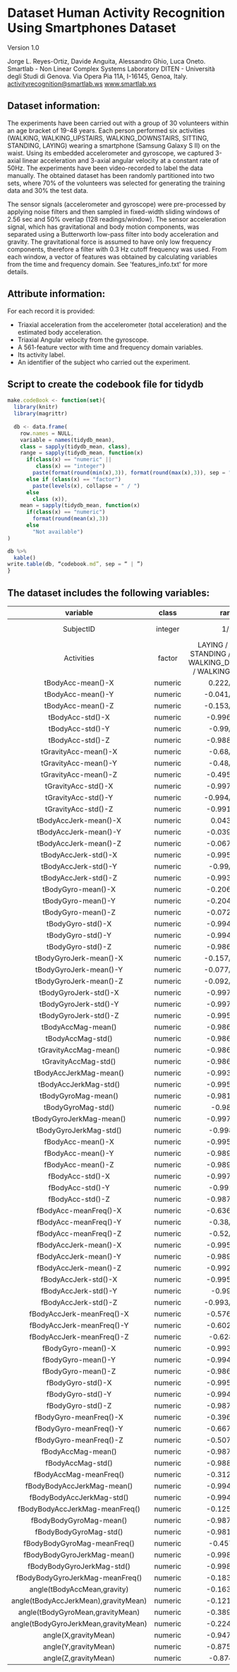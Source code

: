 # Dataset Human Activity Recognition Using Smartphones Dataset
Version 1.0

Jorge L. Reyes-Ortiz, Davide Anguita, Alessandro Ghio, Luca Oneto.
Smartlab - Non Linear Complex Systems Laboratory
DITEN - Università degli Studi di Genova.
Via Opera Pia 11A, I-16145, Genoa, Italy.
activityrecognition@smartlab.ws
www.smartlab.ws

## Dataset information:
The experiments have been carried out with a group of 30 volunteers within an age bracket of 19-48 years. Each person performed six activities (WALKING, WALKING_UPSTAIRS, WALKING_DOWNSTAIRS, SITTING, STANDING, LAYING) wearing a smartphone (Samsung Galaxy S II) on the waist. Using its embedded accelerometer and gyroscope, we captured 3-axial linear acceleration and 3-axial angular velocity at a constant rate of 50Hz. The experiments have been video-recorded to label the data manually. The obtained dataset has been randomly partitioned into two sets, where 70% of the volunteers was selected for generating the training data and 30% the test data. 

The sensor signals (accelerometer and gyroscope) were pre-processed by applying noise filters and then sampled in fixed-width sliding windows of 2.56 sec and 50% overlap (128 readings/window). The sensor acceleration signal, which has gravitational and body motion components, was separated using a Butterworth low-pass filter into body acceleration and gravity. The gravitational force is assumed to have only low frequency components, therefore a filter with 0.3 Hz cutoff frequency was used. From each window, a vector of features was obtained by calculating variables from the time and frequency domain. See 'features_info.txt' for more details. 

## Attribute information:
For each record it is provided:

- Triaxial acceleration from the accelerometer (total acceleration) and the estimated body acceleration.
- Triaxial Angular velocity from the gyroscope. 
- A 561-feature vector with time and frequency domain variables. 
- Its activity label. 
- An identifier of the subject who carried out the experiment.

## Script to create the codebook file for tidydb
```javascript
make.codeBook <- function(set){
  library(knitr)
  library(magrittr)
 
  db <- data.frame(
    row.names = NULL,
    variable = names(tidydb_mean),
    class = sapply(tidydb_mean, class),
    range = sapply(tidydb_mean, function(x)
      if(class(x) == "numeric" ||
         class(x) == "integer")
        paste(format(round(min(x),3)), format(round(max(x),3)), sep = "/")
      else if (class(x) == "factor")
        paste(levels(x), collapse = " / ")
      else
        class (x)),
    mean = sapply(tidydb_mean, function(x)
      if(class(x) == "numeric")
        format(round(mean(x),3))
      else
        "Not available")
)

db %>%
  kable()
write.table(db, “codebook.md”, sep = “ | ”)
}
```


## The dataset includes the following variables:
|               variable               |  class  |                                      range                                      |      mean     |
|:------------------------------------:|:-------:|:-------------------------------------------------------------------------------:|:-------------:|
| SubjectID                            | integer | 1/30                                                                            | Not available |
| Activities                           | factor  | LAYING / SITTING / STANDING / WALKING / WALKING_DOWNSTAIRS /   WALKING_UPSTAIRS | Not available |
| tBodyAcc-mean()-X                    | numeric | 0.222/0.301                                                                     | 0.274         |
| tBodyAcc-mean()-Y                    | numeric | -0.041/-0.001                                                                   | -0.018        |
| tBodyAcc-mean()-Z                    | numeric | -0.153/-0.075                                                                   | -0.109        |
| tBodyAcc-std()-X                     | numeric | -0.996/0.627                                                                    | -0.558        |
| tBodyAcc-std()-Y                     | numeric | -0.99/0.617                                                                     | -0.46         |
| tBodyAcc-std()-Z                     | numeric | -0.988/0.609                                                                    | -0.576        |
| tGravityAcc-mean()-X                 | numeric | -0.68/0.975                                                                     | 0.697         |
| tGravityAcc-mean()-Y                 | numeric | -0.48/0.957                                                                     | -0.016        |
| tGravityAcc-mean()-Z                 | numeric | -0.495/0.958                                                                    | 0.074         |
| tGravityAcc-std()-X                  | numeric | -0.997/-0.83                                                                    | -0.964        |
| tGravityAcc-std()-Y                  | numeric | -0.994/-0.644                                                                   | -0.952        |
| tGravityAcc-std()-Z                  | numeric | -0.991/-0.61                                                                    | -0.936        |
| tBodyAccJerk-mean()-X                | numeric | 0.043/0.13                                                                      | 0.079         |
| tBodyAccJerk-mean()-Y                | numeric | -0.039/0.057                                                                    | 0.008         |
| tBodyAccJerk-mean()-Z                | numeric | -0.067/0.038                                                                    | -0.005        |
| tBodyAccJerk-std()-X                 | numeric | -0.995/0.544                                                                    | -0.595        |
| tBodyAccJerk-std()-Y                 | numeric | -0.99/0.355                                                                     | -0.565        |
| tBodyAccJerk-std()-Z                 | numeric | -0.993/0.031                                                                    | -0.736        |
| tBodyGyro-mean()-X                   | numeric | -0.206/0.193                                                                    | -0.032        | 
| tBodyGyro-mean()-Y                   | numeric | -0.204/0.027                                                                    | -0.074        | 
| tBodyGyro-mean()-Z                   | numeric | -0.072/0.179                                                                    | 0.087         |
| tBodyGyro-std()-X                    | numeric | -0.994/0.268                                                                    | -0.692        |
| tBodyGyro-std()-Y                    | numeric | -0.994/0.477                                                                    | -0.653        |
| tBodyGyro-std()-Z                    | numeric | -0.986/0.565                                                                    | -0.616        |
| tBodyGyroJerk-mean()-X               | numeric | -0.157/-0.022                                                                   | -0.096        |
| tBodyGyroJerk-mean()-Y               | numeric | -0.077/-0.013                                                                   | -0.043        |
| tBodyGyroJerk-mean()-Z               | numeric | -0.092/-0.007                                                                   | -0.055        |
| tBodyGyroJerk-std()-X                | numeric | -0.997/0.179                                                                    | -0.704        |
| tBodyGyroJerk-std()-Y                | numeric | -0.997/0.296                                                                    | -0.764        |
| tBodyGyroJerk-std()-Z                | numeric | -0.995/0.193                                                                    | -0.71         |
| tBodyAccMag-mean()                   | numeric | -0.986/0.645                                                                    | -0.497        |
| tBodyAccMag-std()                    | numeric | -0.986/0.428                                                                    | -0.544        |
| tGravityAccMag-mean()                | numeric | -0.986/0.645                                                                    | -0.497        |
| tGravityAccMag-std()                 | numeric | -0.986/0.428                                                                    | -0.544        |
| tBodyAccJerkMag-mean()               | numeric | -0.993/0.434                                                                    | -0.608        |
| tBodyAccJerkMag-std()                | numeric | -0.995/0.451                                                                    | -0.584        |
| tBodyGyroMag-mean()                  | numeric | -0.981/0.418                                                                    | -0.565        |
| tBodyGyroMag-std()                   | numeric | -0.981/0.3                                                                      | -0.63         |
| tBodyGyroJerkMag-mean()              | numeric | -0.997/0.088                                                                    | -0.736        |
| tBodyGyroJerkMag-std()               | numeric | -0.998/0.25                                                                     | -0.755        |
| fBodyAcc-mean()-X                    | numeric | -0.995/0.537                                                                    | -0.576        |
| fBodyAcc-mean()-Y                    | numeric | -0.989/0.524                                                                    | -0.489        |
| fBodyAcc-mean()-Z                    | numeric | -0.989/0.281                                                                    | -0.63         |
| fBodyAcc-std()-X                     | numeric | -0.997/0.659                                                                    | -0.552        |
| fBodyAcc-std()-Y                     | numeric | -0.991/0.56                                                                     | -0.481        |
| fBodyAcc-std()-Z                     | numeric | -0.987/0.687                                                                    | -0.582        |
| fBodyAcc-meanFreq()-X                | numeric | -0.636/0.159                                                                    | -0.232        |
| fBodyAcc-meanFreq()-Y                | numeric | -0.38/0.467                                                                     | 0.012         |
| fBodyAcc-meanFreq()-Z                | numeric | -0.52/0.403                                                                     | 0.044         |
| fBodyAccJerk-mean()-X                | numeric | -0.995/0.474                                                                    | -0.614        |
| fBodyAccJerk-mean()-Y                | numeric | -0.989/0.277                                                                    | -0.588        |
| fBodyAccJerk-mean()-Z                | numeric | -0.992/0.158                                                                    | -0.714        |
| fBodyAccJerk-std()-X                 | numeric | -0.995/0.477                                                                    | -0.612        |
| fBodyAccJerk-std()-Y                 | numeric | -0.99/0.35                                                                      | -0.571        |
| fBodyAccJerk-std()-Z                 | numeric | -0.993/-0.006                                                                   | -0.756        |
| fBodyAccJerk-meanFreq()-X            | numeric | -0.576/0.331                                                                    | -0.069        |
| fBodyAccJerk-meanFreq()-Y            | numeric | -0.602/0.196                                                                    | -0.228        |
| fBodyAccJerk-meanFreq()-Z            | numeric | -0.628/0.23                                                                     | -0.138        |
| fBodyGyro-mean()-X                   | numeric | -0.993/0.475                                                                    | -0.637        |
| fBodyGyro-mean()-Y                   | numeric | -0.994/0.329                                                                    | -0.677        |
| fBodyGyro-mean()-Z                   | numeric | -0.986/0.492                                                                    | -0.604        |
| fBodyGyro-std()-X                    | numeric | -0.995/0.197                                                                    | -0.711        |
| fBodyGyro-std()-Y                    | numeric | -0.994/0.646                                                                    | -0.645        |
| fBodyGyro-std()-Z                    | numeric | -0.987/0.522                                                                    | -0.658        |
| fBodyGyro-meanFreq()-X               | numeric | -0.396/0.249                                                                    | -0.105        |
| fBodyGyro-meanFreq()-Y               | numeric | -0.667/0.273                                                                    | -0.167        |
| fBodyGyro-meanFreq()-Z               | numeric | -0.507/0.377                                                                    | -0.057        |
| fBodyAccMag-mean()                   | numeric | -0.987/0.587                                                                    | -0.537        |
| fBodyAccMag-std()                    | numeric | -0.988/0.179                                                                    | -0.621        |
| fBodyAccMag-meanFreq()               | numeric | -0.312/0.436                                                                    | 0.076         |
| fBodyBodyAccJerkMag-mean()           | numeric | -0.994/0.538                                                                    | -0.576        |
| fBodyBodyAccJerkMag-std()            | numeric | -0.994/0.316                                                                    | -0.599        |
| fBodyBodyAccJerkMag-meanFreq()       | numeric | -0.125/0.488                                                                    | 0.163         |
| fBodyBodyGyroMag-mean()              | numeric | -0.987/0.204                                                                    | -0.667        |
| fBodyBodyGyroMag-std()               | numeric | -0.981/0.237                                                                    | -0.672        |
| fBodyBodyGyroMag-meanFreq()          | numeric | -0.457/0.41                                                                     | -0.036        |
| fBodyBodyGyroJerkMag-mean()          | numeric | -0.998/0.147                                                                    | -0.756        |
| fBodyBodyGyroJerkMag-std()           | numeric | -0.998/0.288                                                                    | -0.772        |
| fBodyBodyGyroJerkMag-meanFreq()      | numeric | -0.183/0.426                                                                    | 0.126         |
| angle(tBodyAccMean,gravity)          | numeric | -0.163/0.129                                                                    | 0.007         |
| angle(tBodyAccJerkMean),gravityMean) | numeric | -0.121/0.203                                                                    | 0.001         |
| angle(tBodyGyroMean,gravityMean)     | numeric | -0.389/0.444                                                                    | 0.022         |
| angle(tBodyGyroJerkMean,gravityMean) | numeric | -0.224/0.182                                                                    | -0.011        |
| angle(X,gravityMean)                 | numeric | -0.947/0.738                                                                    | -0.524        |
| angle(Y,gravityMean)                 | numeric | -0.875/0.425                                                                    | 0.079         |
| angle(Z,gravityMean)                 | numeric | -0.874/0.39                                                                     | -0.04         |

